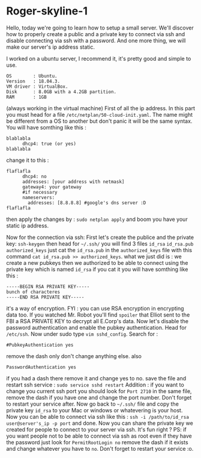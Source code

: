 # Roger-skyline-1

Hello, today we're going to learn how to setup a small server. We'll discover how to properly create a public and a private key to connect via ssh and disable connecting via ssh with a password. And one more thing, we will make our server's ip address static.

I worked on a ubuntu server, I recommend it, it's pretty good and simple to use.
```
OS        : Ubuntu.
Version   : 18.04.3.
VM driver : VirtualBox.
Disk      : 8.0GB with a 4.2GB partition.
RAM       : 1GB
```
(always working in the virtual machine)
First of all the ip address.
In this part you must head for a file ```/etc/netplan/50-cloud-init.yaml```. The name might be different from a OS to another but don't panic it will be the same syntax.
You will have somthing like this :
```
blablabla
      dhcp4: true (or yes)
blablabla
```
change it to this :
```
flaflafla
      dhcp4: no
      addresses: [your address with netmask]
      gateway4: your gateway
      #if necessary
      nameservers:
        addresses: [8.8.8.8] #google's dns server :D
flaflafla
```
then apply the changes by : ```sudo netplan apply```
and boom you have your static ip address.


Now for the connection via ssh:
First let's create the publice and the private key:
```ssh-keygen```
then head for ```~/.ssh/``` you will find 3 files ```id_rsa``` ```id_rsa.pub``` ```authorized_keys```
just cat the ```id_rsa.pub``` in the ```authorized_keys``` file with this command ```cat id_rsa.pub >> authorized_keys```.
what we just did is : we create a new pubkeys then we authorized to be able to connect using the private key which is named ```id_rsa``` if you cat it you will have somthing like this :
```
-----BEGIN RSA PRIVATE KEY-----
bunch of characteres
-----END RSA PRIVATE KEY-----
```
it's a way of encryption. FYI : you can use RSA encryption in encrypting data too. If you watched Mr. Robot you'll find ```spoiler``` that Elliot sent to the FBI a RSA PRIVATE KEY to decrypt all E.Corp's data.
Now let's disable the password authentication and enable the pubkey authentication.
Head for ```/etc/ssh```. Now under sudo type ```vim sshd_config```.
Search for :
```
#PubkeyAuthentication yes
```
remove the dash only don't change anything else.
also
```
PasswordAuthentication yes
```
if you had a dash there remove it and change yes to no.
save the file and restart ssh service : ```sudo service sshd restart```
Addition : if you want to change you current ssh port you should look for ```Port 2710``` in the same file, remove the dash if you have one and change the port number. Don't forget to restart your service after.
Now go back to ```~/.ssh/``` file and copy the private key ```id_rsa``` to your Mac or windows or whatevering is your host.
Now you can be able to connect via ssh like this : ```ssh -i /path/to/id_rsa user@server's_ip -p port``` and done. Now you can share the private key we created for people to connect to your server via ssh. It's fun right ?
PS: if you want people not to be able to connect via ssh as root even if they have the password just look for ```PermitRootLogin no``` remove the dash if it exists and change whatever you have to ```no```. Don't forget to restart your service :o.
